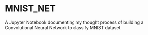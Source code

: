 # MNIST_NET
A Jupyter Notebook documenting my thought process of building a Convolutional Neural Network to classify MNIST dataset
